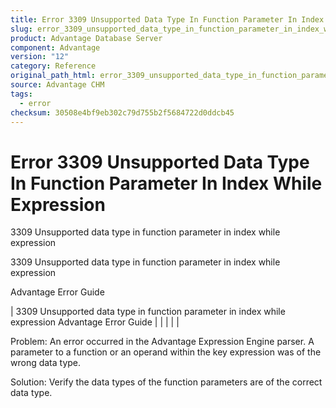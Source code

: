 ```yaml
---
title: Error 3309 Unsupported Data Type In Function Parameter In Index While Expression
slug: error_3309_unsupported_data_type_in_function_parameter_in_index_while_expression
product: Advantage Database Server
component: Advantage
version: "12"
category: Reference
original_path_html: error_3309_unsupported_data_type_in_function_parameter_in_index_while_expression.htm
source: Advantage CHM
tags:
  - error
checksum: 30508e4bf9eb302c79d755b2f5684722d0ddcb45
---
```


# Error 3309 Unsupported Data Type In Function Parameter In Index While Expression

3309 Unsupported data type in function parameter in index while expression

3309 Unsupported data type in function parameter in index while expression

Advantage Error Guide

| 3309 Unsupported data type in function parameter in index while expression  Advantage Error Guide |  |  |  |  |

Problem: An error occurred in the Advantage Expression Engine parser. A parameter to a function or an operand within the key expression was of the wrong data type.

Solution: Verify the data types of the function parameters are of the correct data type.
